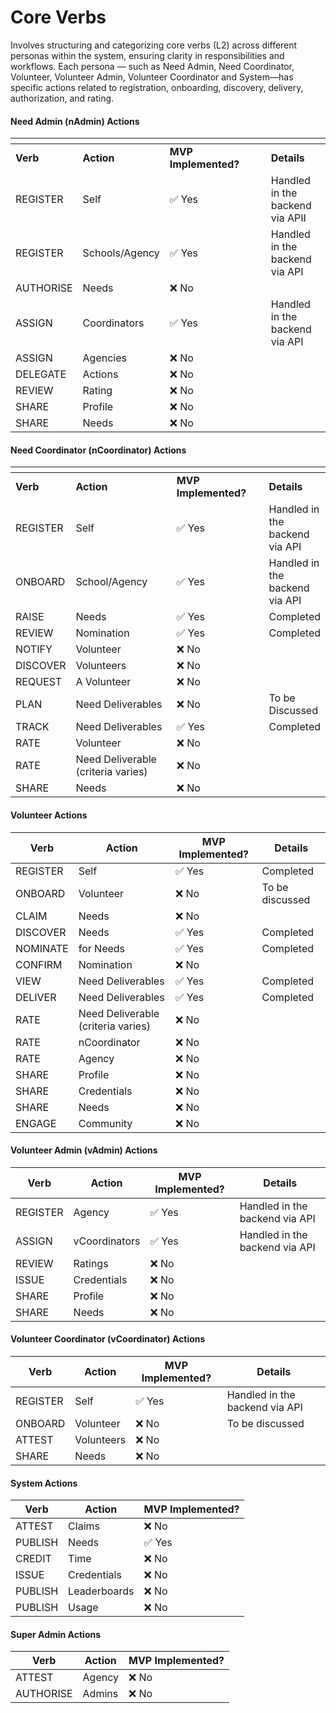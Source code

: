 # Core Verbs

Involves structuring and categorizing core verbs (L2) across different personas within the system, ensuring clarity in responsibilities and workflows. Each persona — such as Need Admin, Need Coordinator, Volunteer, Volunteer Admin, Volunteer Coordinator and System—has specific actions related to registration, onboarding, discovery, delivery, authorization, and rating.

#### **Need Admin (nAdmin) Actions**

<table data-header-hidden><thead><tr><th></th><th></th><th width="146"></th><th></th></tr></thead><tbody><tr><td><strong>Verb</strong></td><td><strong>Action</strong></td><td><strong>MVP Implemented?</strong></td><td><strong>Details</strong></td></tr><tr><td>REGISTER</td><td>Self</td><td>✅ Yes</td><td>Handled in the backend via APII</td></tr><tr><td>REGISTER</td><td>Schools/Agency</td><td>✅ Yes</td><td>Handled in the backend via API</td></tr><tr><td>AUTHORISE</td><td>Needs</td><td>❌ No</td><td></td></tr><tr><td>ASSIGN</td><td>Coordinators</td><td>✅ Yes</td><td>Handled in the backend via API</td></tr><tr><td>ASSIGN</td><td>Agencies</td><td>❌ No</td><td></td></tr><tr><td>DELEGATE</td><td>Actions</td><td>❌ No</td><td></td></tr><tr><td>REVIEW</td><td>Rating</td><td>❌ No</td><td></td></tr><tr><td>SHARE</td><td>Profile</td><td>❌ No</td><td></td></tr><tr><td>SHARE</td><td>Needs</td><td>❌ No</td><td></td></tr></tbody></table>

#### **Need Coordinator (nCoordinator) Actions**

<table data-header-hidden><thead><tr><th></th><th width="195"></th><th width="165"></th><th></th></tr></thead><tbody><tr><td><strong>Verb</strong></td><td><strong>Action</strong></td><td><strong>MVP Implemented?</strong></td><td><strong>Details</strong></td></tr><tr><td>REGISTER</td><td>Self</td><td>✅ Yes</td><td>Handled in the backend via API</td></tr><tr><td>ONBOARD</td><td>School/Agency</td><td>✅ Yes</td><td>Handled in the backend via API</td></tr><tr><td>RAISE</td><td>Needs</td><td>✅ Yes</td><td>Completed</td></tr><tr><td>REVIEW</td><td>Nomination</td><td>✅ Yes</td><td>Completed</td></tr><tr><td>NOTIFY</td><td>Volunteer</td><td>❌ No</td><td></td></tr><tr><td>DISCOVER</td><td>Volunteers</td><td>❌ No</td><td></td></tr><tr><td>REQUEST</td><td>A Volunteer</td><td>❌ No</td><td></td></tr><tr><td>PLAN</td><td>Need Deliverables</td><td>❌ No</td><td>To be Discussed</td></tr><tr><td>TRACK</td><td>Need Deliverables</td><td>✅ Yes</td><td>Completed</td></tr><tr><td>RATE</td><td>Volunteer</td><td>❌ No</td><td></td></tr><tr><td>RATE</td><td>Need Deliverable (criteria varies)</td><td>❌ No</td><td></td></tr><tr><td>SHARE</td><td>Needs</td><td>❌ No</td><td></td></tr></tbody></table>

#### **Volunteer Actions**

| **Verb** | **Action**                         | **MVP Implemented?** | **Details**     |
| -------- | ---------------------------------- | -------------------- | --------------- |
| REGISTER | Self                               | ✅ Yes                | Completed       |
| ONBOARD  | Volunteer                          | ❌ No                 | To be discussed |
| CLAIM    | Needs                              | ❌ No                 |                 |
| DISCOVER | Needs                              | ✅ Yes                | Completed       |
| NOMINATE | for Needs                          | ✅ Yes                | Completed       |
| CONFIRM  | Nomination                         | ❌ No                 |                 |
| VIEW     | Need Deliverables                  | ✅ Yes                | Completed       |
| DELIVER  | Need Deliverables                  | ✅ Yes                | Completed       |
| RATE     | Need Deliverable (criteria varies) | ❌ No                 |                 |
| RATE     | nCoordinator                       | ❌ No                 |                 |
| RATE     | Agency                             | ❌ No                 |                 |
| SHARE    | Profile                            | ❌ No                 |                 |
| SHARE    | Credentials                        | ❌ No                 |                 |
| SHARE    | Needs                              | ❌ No                 |                 |
| ENGAGE   | Community                          | ❌ No                 |                 |

#### **Volunteer Admin (vAdmin) Actions**

| **Verb** | **Action**    | **MVP Implemented?** | **Details**                    |
| -------- | ------------- | -------------------- | ------------------------------ |
| REGISTER | Agency        | ✅ Yes                | Handled in the backend via API |
| ASSIGN   | vCoordinators | ✅ Yes                | Handled in the backend via API |
| REVIEW   | Ratings       | ❌ No                 |                                |
| ISSUE    | Credentials   | ❌ No                 |                                |
| SHARE    | Profile       | ❌ No                 |                                |
| SHARE    | Needs         | ❌ No                 |                                |

#### **Volunteer Coordinator (vCoordinator) Actions**

| **Verb** | **Action** | **MVP Implemented?** | **Details**                    |
| -------- | ---------- | -------------------- | ------------------------------ |
| REGISTER | Self       | ✅ Yes                | Handled in the backend via API |
| ONBOARD  | Volunteer  | ❌ No                 | To be discussed                |
| ATTEST   | Volunteers | ❌ No                 |                                |
| SHARE    | Needs      | ❌ No                 |                                |

#### **System Actions**

| **Verb** | **Action**   | **MVP Implemented?** |
| -------- | ------------ | -------------------- |
| ATTEST   | Claims       | ❌ No                 |
| PUBLISH  | Needs        | ✅ Yes                |
| CREDIT   | Time         | ❌ No                 |
| ISSUE    | Credentials  | ❌ No                 |
| PUBLISH  | Leaderboards | ❌ No                 |
| PUBLISH  | Usage        | ❌ No                 |

#### **Super Admin Actions**

| **Verb**  | **Action** | **MVP Implemented?** |
| --------- | ---------- | -------------------- |
| ATTEST    | Agency     | ❌ No                 |
| AUTHORISE | Admins     | ❌ No                 |

